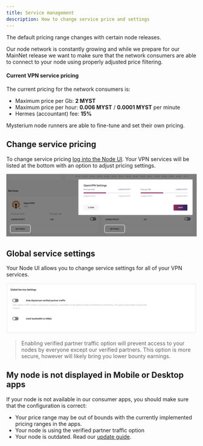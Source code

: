 ```yaml
---
title: Service management
description: How to change service price and settings
---
```


The default pricing range changes with certain node releases.

Our node network is constantly growing and while we prepare for our MainNet release
we want to make sure that the network consumers are able to connect to your node using properly adjusted price filtering.

#### Current VPN service pricing

The current pricing for the network consumers is:

- Maximum price per Gb: **2 MYST**
- Maximum price per hour: **0.006 MYST** / **0.0001 MYST** per minute
- Hermes (accountant) fee: **15%**

Mysterium node runners are able to fine-tune and set their own pricing.

## Change service pricing

To change service pricing [log into the Node UI](/node-runners/node-ui/).
Your VPN services will be listed at the bottom with an option to adjust pricing settings.

<div style="text-align:center">
  <img src="../images/node-ui/vpn-pricing.png" alt="Pricing settings" class="screenshot" />
</div>

## Global service settings

Your Node UI allows you to change service settings for all of your VPN services.

<div style="text-align:center">
  <img src="../images/node-ui/global-service-settings.png" alt="Pricing settings" class="screenshot" />
</div>

>Enabling verified partner traffic option will prevent access to your nodes by everyone except our verified partners. 
>This option is more secure, however will likely bring you lower bounty earnings.

## My node is not displayed in Mobile or Desktop apps

If your node is not available in our consumer apps, you should make sure that the configuration is correct:

- Your price range may be out of bounds with the currently implemented pricing ranges in the apps.
- Your node is using the verified partner traffic option
- Your node is outdated. Read our [update guide](/node-runners/setup/updating/).
